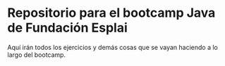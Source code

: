 # Repositorio para el bootcamp Java de Fundación Esplai

Aquí irán todos los ejercicios y demás cosas que se vayan haciendo a lo largo
del bootcamp.
